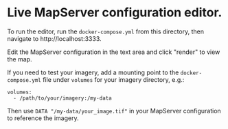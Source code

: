 # Live MapServer configuration editor.

To run the editor, run the `docker-compose.yml` from this directory, then navigate to http://localhost:3333.

Edit the MapServer configuration in the text area and click "render" to view the map.

If you need to test your imagery, add a mounting point to the `docker-compose.yml` file under `volumes` for your imagery directory, e.g.:

```
volumes:
  - /path/to/your/imagery:/my-data
```

Then use `DATA "/my-data/your_image.tif"` in your MapServer configuration to reference the imagery.
